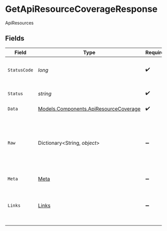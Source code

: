 # GetApiResourceCoverageResponse

ApiResources


## Fields

| Field                                                                                   | Type                                                                                    | Required                                                                                | Description                                                                             | Example                                                                                 |
| --------------------------------------------------------------------------------------- | --------------------------------------------------------------------------------------- | --------------------------------------------------------------------------------------- | --------------------------------------------------------------------------------------- | --------------------------------------------------------------------------------------- |
| `StatusCode`                                                                            | *long*                                                                                  | :heavy_check_mark:                                                                      | HTTP Response Status Code                                                               | 200                                                                                     |
| `Status`                                                                                | *string*                                                                                | :heavy_check_mark:                                                                      | HTTP Response Status                                                                    | OK                                                                                      |
| `Data`                                                                                  | [Models.Components.ApiResourceCoverage](../../Models/Components/ApiResourceCoverage.md) | :heavy_check_mark:                                                                      | N/A                                                                                     |                                                                                         |
| `Raw`                                                                                   | Dictionary<String, *object*>                                                            | :heavy_minus_sign:                                                                      | Raw response from the integration when raw=true query param is provided                 |                                                                                         |
| `Meta`                                                                                  | [Meta](../../Models/Components/Meta.md)                                                 | :heavy_minus_sign:                                                                      | Response metadata                                                                       |                                                                                         |
| `Links`                                                                                 | [Links](../../Models/Components/Links.md)                                               | :heavy_minus_sign:                                                                      | Links to navigate to previous or next pages through the API                             |                                                                                         |